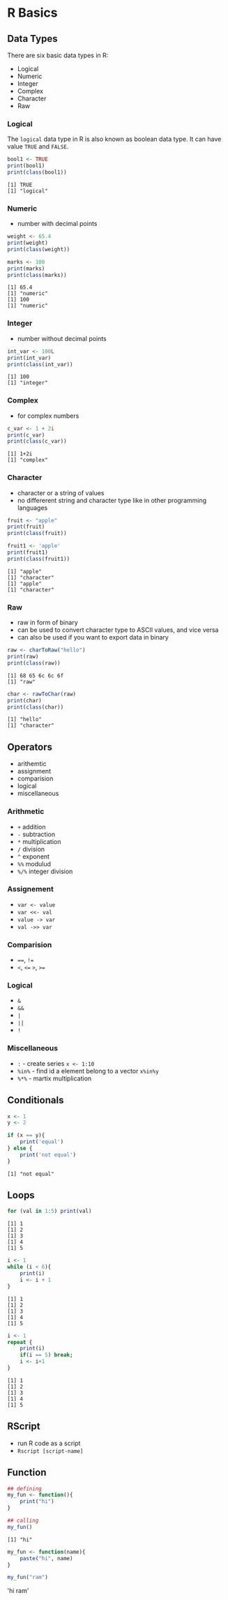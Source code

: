 # R Basics

## Data Types

There are six basic data types in R:

- Logical
- Numeric
- Integer
- Complex
- Character
- Raw

### Logical

The `logical` data type in R is also known as boolean data type. It can have value `TRUE` and `FALSE`.

```R
bool1 <- TRUE
print(bool1)
print(class(bool1))
```

```output
[1] TRUE
[1] "logical"
```

### Numeric

- number with decimal points

```R
weight <- 65.4
print(weight)
print(class(weight))

marks <- 100
print(marks)
print(class(marks))
```

```output
[1] 65.4
[1] "numeric"
[1] 100
[1] "numeric"
```

### Integer

- number without decimal points

```R
int_var <- 100L
print(int_var)
print(class(int_var))
```

```output
[1] 100
[1] "integer"
```

### Complex

- for complex numbers

```R
c_var <- 1 + 2i
print(c_var)
print(class(c_var))
```

```output
[1] 1+2i
[1] "complex"
```

### Character

- character or a string of values
- no differerent string and character type like in other programming languages

```R
fruit <- "apple"
print(fruit)
print(class(fruit))

fruit1 <- 'apple'
print(fruit1)
print(class(fruit1))

```

```output
[1] "apple"
[1] "character"
[1] "apple"
[1] "character"
```

### Raw

- raw in form of binary
- can be used to convert character type to ASCII values, and vice versa
- can also be used if you want to export data in binary

```R
raw <- charToRaw("hello")
print(raw)
print(class(raw))
```

```output
[1] 68 65 6c 6c 6f
[1] "raw"
```

```R
char <- rawToChar(raw)
print(char)
print(class(char))
```

```output
[1] "hello"
[1] "character"
```

## Operators

- arithemtic
- assignment
- comparision
- logical
- miscellaneous

### Arithmetic

- `+` addition
- `-` subtraction
- `*` multiplication
- `/` division
- `^` exponent
- `%%` modulud
- `%/%` integer division

### Assignement

- `var <- value`
- `var <<- val`
- `value -> var`
- `val ->> var`

### Comparision

- `==`, `!=`
- `<`, `<=` `>`, `>=`

### Logical

- `&`
- `&&`
- `|`
- `||`
- `!`

### Miscellaneous

- `:` - create series `x <- 1:10`
- `%in%` - find id a element belong to a vector `x%in%y`
- `%*%` - martix multiplication

## Conditionals

```R
x <- 1
y <- 2

if (x == y){
    print('equal')
} else {
    print('not equal')
}
```

```output
[1] "not equal"
```

## Loops

```R
for (val in 1:5) print(val)
```

```output
[1] 1
[1] 2
[1] 3
[1] 4
[1] 5
```

```R
i <- 1
while (i < 6){
    print(i)
    i <- i + 1
}
```

```output
[1] 1
[1] 2
[1] 3
[1] 4
[1] 5
```

```R
i <- 1
repeat {
    print(i)
    if(i == 5) break;
    i <- i+1
}
```

```output
[1] 1
[1] 2
[1] 3
[1] 4
[1] 5
```

## RScript

- run R code as a script
- `Rscript [script-name]`

## Function

```R
## defining
my_fun <- function(){
    print("hi")
}

## calling
my_fun() 
```

```output
[1] "hi"
```

```R
my_fun <- function(name){
    paste("hi", name)
}

my_fun("ram")
```

'hi ram'
